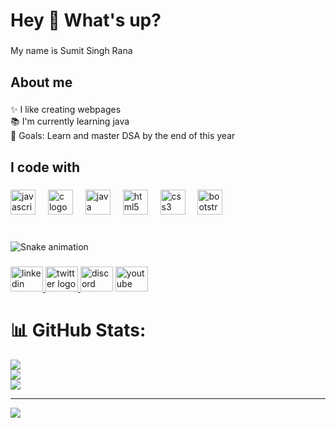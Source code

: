 <h1 align="left">Hey 👋 What's up?</h1>

###

<p align="left">My name is  Sumit Singh Rana</p>

###

<h2 align="left">About me</h2>

###

<p align="left">✨ I like creating webpages <br>📚 I'm currently learning java <br>🎯 Goals: Learn and master DSA by the end of this year</p>

###

<h2 align="left">I code with</h2>

###

<div align="left">
  <img src="https://cdn.jsdelivr.net/gh/devicons/devicon/icons/javascript/javascript-original.svg" height="40" alt="javascript logo"  />
  <img width="12" />
  <img src="https://cdn.jsdelivr.net/gh/devicons/devicon/icons/c/c-original.svg" height="40" alt="c logo"  />
  <img width="12" />
  <img src="https://cdn.jsdelivr.net/gh/devicons/devicon/icons/java/java-original.svg" height="40" alt="java logo"  />
  <img width="12" />
  <img src="https://cdn.jsdelivr.net/gh/devicons/devicon/icons/html5/html5-original.svg" height="40" alt="html5 logo"  />
  <img width="12" />
  <img src="https://cdn.jsdelivr.net/gh/devicons/devicon/icons/css3/css3-original.svg" height="40" alt="css3 logo"  />
  <img width="12" />
  <img src="https://cdn.jsdelivr.net/gh/devicons/devicon/icons/bootstrap/bootstrap-original.svg" height="40" alt="bootstrap logo"  />
</div>

###

<br clear="both">

<img src="https://raw.githubusercontent.com/SS-Rana/SS-Rana/output/snake.svg" alt="Snake animation" />

###

<div align="left">
  <a href="https://www.linkedin.com/in/sumit-singh-rana-22002a295/" target="_blank">
    <img src="https://raw.githubusercontent.com/maurodesouza/profile-readme-generator/master/src/assets/icons/social/linkedin/default.svg" width="52" height="40" alt="linkedin logo"  />
  </a>
  <a href="SS-Rana005" target="_blank">
    <img src="https://raw.githubusercontent.com/maurodesouza/profile-readme-generator/master/src/assets/icons/social/twitter/default.svg" width="52" height="40" alt="twitter logo"  />
  </a>
  <img src="https://raw.githubusercontent.com/maurodesouza/profile-readme-generator/master/src/assets/icons/social/discord/default.svg" width="52" height="40" alt="discord logo"  />
  <img src="https://raw.githubusercontent.com/maurodesouza/profile-readme-generator/master/src/assets/icons/social/youtube/default.svg" width="52" height="40" alt="youtube logo"  />
</div>

###
# 📊 GitHub Stats:
![](https://github-readme-stats.vercel.app/api?username=SS-Rana&theme=radical&hide_border=false&include_all_commits=false&count_private=false)<br/>
![](https://github-readme-streak-stats.herokuapp.com/?user=SS-Rana&theme=radical&hide_border=false)<br/>
![](https://github-readme-stats.vercel.app/api/top-langs/?username=SS-Rana&theme=radical&hide_border=false&include_all_commits=false&count_private=false&layout=compact)

---
[![](https://visitcount.itsvg.in/api?id=SS-Rana&icon=0&color=0)](https://visitcount.itsvg.in)


<!-- Proudly created with GPRM ( https://gprm.itsvg.in ) -->
